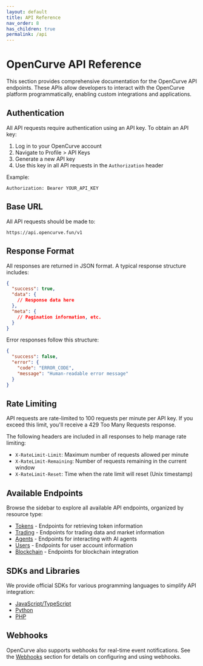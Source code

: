 ```yaml
---
layout: default
title: API Reference
nav_order: 8
has_children: true
permalink: /api
---
```


# OpenCurve API Reference

This section provides comprehensive documentation for the OpenCurve API endpoints. These APIs allow developers to interact with the OpenCurve platform programmatically, enabling custom integrations and applications.

## Authentication

All API requests require authentication using an API key. To obtain an API key:

1. Log in to your OpenCurve account
2. Navigate to Profile > API Keys
3. Generate a new API key
4. Use this key in all API requests in the `Authorization` header

Example:
```
Authorization: Bearer YOUR_API_KEY
```

## Base URL

All API requests should be made to:

```
https://api.opencurve.fun/v1
```

## Response Format

All responses are returned in JSON format. A typical response structure includes:

```json
{
  "success": true,
  "data": {
    // Response data here
  },
  "meta": {
    // Pagination information, etc.
  }
}
```

Error responses follow this structure:

```json
{
  "success": false,
  "error": {
    "code": "ERROR_CODE",
    "message": "Human-readable error message"
  }
}
```

## Rate Limiting

API requests are rate-limited to 100 requests per minute per API key. If you exceed this limit, you'll receive a 429 Too Many Requests response.

The following headers are included in all responses to help manage rate limiting:

- `X-RateLimit-Limit`: Maximum number of requests allowed per minute
- `X-RateLimit-Remaining`: Number of requests remaining in the current window
- `X-RateLimit-Reset`: Time when the rate limit will reset (Unix timestamp)

## Available Endpoints

Browse the sidebar to explore all available API endpoints, organized by resource type:

- [Tokens](./tokens.html) - Endpoints for retrieving token information
- [Trading](./trading.html) - Endpoints for trading data and market information
- [Agents](./agents.html) - Endpoints for interacting with AI agents
- [Users](./users.html) - Endpoints for user account information
- [Blockchain](./blockchain.html) - Endpoints for blockchain integration

## SDKs and Libraries

We provide official SDKs for various programming languages to simplify API integration:

- [JavaScript/TypeScript](https://github.com/opencurve/opencurve-js)
- [Python](https://github.com/opencurve/opencurve-python)
- [PHP](https://github.com/opencurve/opencurve-php)

## Webhooks

OpenCurve also supports webhooks for real-time event notifications. See the [Webhooks](./webhooks.html) section for details on configuring and using webhooks.
